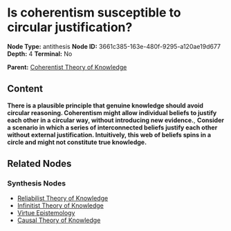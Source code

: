 # Is coherentism susceptible to circular justification?

**Node Type:** antithesis
**Node ID:** 3661c385-163e-480f-9295-a120ae19d677
**Depth:** 4
**Terminal:** No

**Parent:** [Coherentist Theory of Knowledge](coherentist-theory-of-knowledge-synthesis-db563b7b-d735-4ed0-b347-3861c4ccaa56.md)

## Content

**There is a plausible principle that genuine knowledge should avoid circular reasoning. Coherentism might allow individual beliefs to justify each other in a circular way, without introducing new evidence.**, **Consider a scenario in which a series of interconnected beliefs justify each other without external justification. Intuitively, this web of beliefs spins in a circle and might not constitute true knowledge.**

## Related Nodes

### Synthesis Nodes

- [Reliabilist Theory of Knowledge](reliabilist-theory-of-knowledge-synthesis-bc1734e7-ea24-458a-b00d-d0f15dd377be.md)
- [Infinitist Theory of Knowledge](infinitist-theory-of-knowledge-synthesis-632d743b-7b03-4087-8376-01fe894e39f3.md)
- [Virtue Epistemology](virtue-epistemology-synthesis-c067181d-2ae5-448f-982b-15809a2daec7.md)
- [Causal Theory of Knowledge](causal-theory-of-knowledge-synthesis-a3403188-1373-4785-97df-fb509c2ea143.md)
